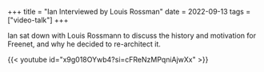 +++
title = "Ian Interviewed by Louis Rossman"
date = 2022-09-13
tags = ["video-talk"]
+++

Ian sat down with Louis Rossmann to discuss the history and motivation for Freenet, and why
he decided to re-architect it.

{{< youtube id="x9g018OYwb4?si=cFReNzMPqniAjwXx" >}}
